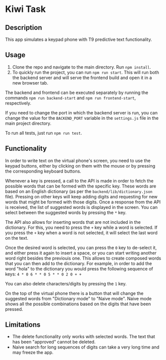 # Kiwi Task

## Description

This app simulates a keypad phone with T9 predictive text functionality. 

## Usage

1. Clone the repo and navigate to the main directory. Run `npm install`.
2. To quickly run the project, you can run `npm run start`. This will run both the backend server and will serve the frontend build and open it in a new browser tab.

The backend and frontend can be executed separately by running the commands `npm run backend-start` and `npm run frontend-start`, respectively.

If you need to change the port in which the backend server is run, you can change the value for the `BACKEND_PORT` variable in the `settings.js` file in the main project directory.

To run all tests, just run `npm run test`.

## Functionality

In order to write text on the virtual phone's screen, you need to use the keypad buttons, either by clicking on them with the mouse or by pressing the corresponding keyboard buttons. 

Whenever a key is pressed, a call to the API is made in order to fetch the possible words that can be formed with the specific key. These words are based on an English dictionary (as per the `backend/lib/dictionary.json` file). Pressing on other keys will keep adding digits and requesting for new words that might be formed with those digits. Once a response from the API is received, the list of suggested words is displayed in the screen. You can select between the suggested words by pressing the `*` key.

The API also allows for inserting words that are not included in the dictionary. For this, you need to press the `+` key while a word is selected. If you press the `+` key when a word is not selected, it will select the last word on the text.

Once the desired word is selected, you can press the `0` key to de-select it, and either press it again to insert a space, or you can start writing another word right besides the previouis one. This allows to create composed words that you can then add to the dictionary. For example, in order to add the word "hola" to the dictionary you would press the following sequence of keys: `4 * 0 6 * * 0 5 * * 0 2 0 + +`

You can also delete characters/digits by pressing the `1` key.

On the top of the virtual phone there is a button that will change the suggested words from "Dictionary mode" to "Naive mode". Naive mode shows all the possible combinations based on the digits that have been pressed.

## Limitations

* The delete functionality only works with selected words. The text that has been "approved" cannot be deleted.
* Naive search for long sequences of digits can take a very long time and may freeze the app.